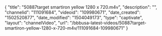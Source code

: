 {
    "title": "50887target smartiron yellow 1280 x 720.m4v",
    "description": "",
    "channelid": "111091684",
    "videoid": "109980671",
    "date_created": "1502520877",
    "date_modified": "1504049173",
    "type": "captivate",
    "layout": "channelVideo",
    "url": "\/bbbusa-latest-videos\/50887target-smartiron-yellow-1280-x-720-m4v\/111091684-109980671"
}